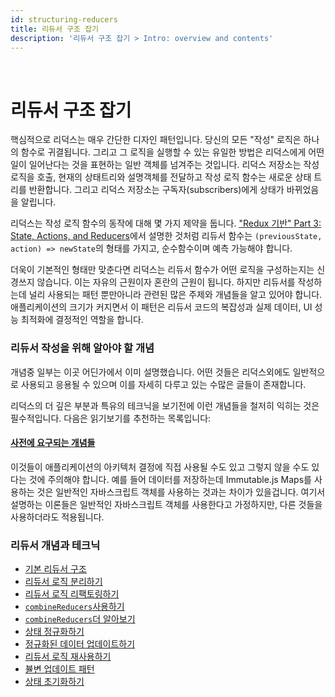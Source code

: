 ```yaml
---
id: structuring-reducers
title: 리듀서 구조 잡기
description: '리듀서 구조 잡기 > Intro: overview and contents'
---
```


&nbsp;

# 리듀서 구조 잡기

핵심적으로 리덕스는 매우 간단한 디자인 패턴입니다. 당신의 모든 "작성" 로직은 하나의 함수로 귀결됩니다. 그리고 그 로직을 실행할 수 있는 유일한 방법은 리덕스에게 어떤 일이 일어난다는 것을 표현하는 일반 객체를 넘겨주는 것입니다. 리덕스 저장소는 작성로직을 호출, 현재의 상태트리와 설명객체를 전달하고 작성 로직 함수는 새로운 상태 트리를 반환합니다. 그리고 리덕스 저장소는 구독자(subscribers)에게 상태가 바뀌었음을 알립니다.

리덕스는 작성 로직 함수의 동작에 대해 몇 가지 제약을 둡니다. ["Redux 기반" Part 3: State, Actions, and Reducers](../../tutorials/fundamentals/part-3-state-actions-reducers.md)에서 설명한 것처럼 리듀서 함수는 `(previousState, action) => newState`의 형태를 가지고, 순수함수이며 예측 가능해야 합니다.

더욱이 기본적인 형태만 맞춘다면 리덕스는 리듀서 함수가 어떤 로직을 구성하는지는 신경쓰지 않습니다. 이는 자유의 근원이자 혼란의 근원이 됩니다. 하지만 리듀서를 작성하는데 널리 사용되는 패턴 뿐만아니라 관련된 많은 주제와 개념들을 알고 있어야 합니다. 애플리케이션의 크기가 커지면서 이 패턴은 리듀서 코드의 복잡성과 실제 데이터, UI 성능 최적화에 결정적인 역할을 합니다.

### 리듀서 작성을 위해 알아야 할 개념

개념중 일부는 이곳 어딘가에서 이미 설명했습니다. 어떤 것들은 리덕스외에도 일반적으로 사용되고 응용될 수 있으며 이를 자세히 다루고 있는 수많은 글들이 존재합니다.

리덕스의 더 깊은 부분과 특유의 테크닉을 보기전에 이런 개념들을 철저히 익히는 것은 필수적입니다. 다음은 읽기보기를 추천하는 목록입니다:

#### [사전에 요구되는 개념들](PrerequisiteConcepts.md)

이것들이 애플리케이션의 아키텍처 결정에 직접 사용될 수도 있고 그렇지 않을 수도 있다는 것에 주의해야 합니다. 예를 들어 데이터를 저장하는데 Immutable.js Maps를 사용하는 것은 일반적인 자바스크립트 객체를 사용하는 것과는 차이가 있을겁니다. 여기서 설명하는 이론들은 일반적인 자바스크립트 객체를 사용한다고 가정하지만, 다른 것들을 사용하더라도 적용됩니다.

### 리듀서 개념과 테크닉

- [기본 리듀서 구조](BasicReducerStructure.md)
- [리듀서 로직 분리하기](SplittingReducerLogic.md)
- [리듀서 로직 리팩토링하기](RefactoringReducersExample.md)
- [`combineReducers`사용하기](UsingCombineReducers.md)
- [`combineReducers`더 알아보기](BeyondCombineReducers.md)
- [상태 정규화하기](NormalizingStateShape.md)
- [정규화된 데이터 업데이트하기](UpdatingNormalizedData.md)
- [리듀서 로직 재사용하기](ReusingReducerLogic.md)
- [뷸변 업데이트 패턴](ImmutableUpdatePatterns.md)
- [상태 초기화하기](InitializingState.md)
